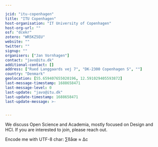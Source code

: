 ```yaml
---

jcid: "itu-copenhagen"
title: "ITU Copenhagen"
host-organisation: "IT University of Copenhagen"
host-org-url: ""
osf: "dcekr"
zotero: "WR5KZ5EU"
website: ""
twitter: ""
signup: ""
organisers: ["Jan Vornhagen"]
contact: "javo@itu.dk"
additional-contact: []
address: ["Rued Langgaards vej 7", "DK-2300 Copenhagen S", ""]
country: "Denmark"
geolocation: [55.659407655020196, 12.591029405593872]
last-message-timestamp: 1688658471
last-message-level: 0
last-update: "javo@itu.dk"
last-update-timestamp: 1688658471
last-update-message: >-
  

---
```


We discuss Open Science and Academia, mostly focused on Design and HCI. If you are interested to join, please reach out.


Encode me with UTF-8 char: ∑ßåœ ≈ ∆c
